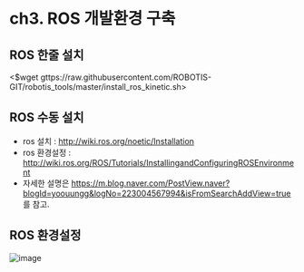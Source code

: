 # ch3. ROS 개발환경 구축
## ROS 한줄 설치
<$wget gttps://raw.githubusercontent.com/ROBOTIS-GIT/robotis_tools/master/install_ros_kinetic.sh>  

## ROS 수동 설치
* ros 설치 : http://wiki.ros.org/noetic/Installation   
* ros 환경설정 : http://wiki.ros.org/ROS/Tutorials/InstallingandConfiguringROSEnvironment
* 자세한 설명은 https://m.blog.naver.com/PostView.naver?blogId=yoouungg&logNo=223004567994&isFromSearchAddView=true 를 참고.

## ROS 환경설정
![image](https://github.com/riseacademy/ROS-Study/assets/101642425/bba184dd-41b9-493b-8020-b1c9e9da6d3c)<img width="10" heigh="10"></image>

